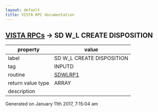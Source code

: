 ```yaml
---
layout: default
title: VISTA RPC documentation
---
```




## [VISTA RPCs](TableOfContent.md) &#8594; SD W_L CREATE DISPOSITION 

 property | value 
--- | --- 
 label | SD W_L CREATE DISPOSITION
 tag | INPUTD
 routine | [SDWLRP1](http://code.osehra.org/dox/Routine_SDWLRP1_source.html)
 return value type | ARRAY
 description | 




 Generated on January 11th 2017, 7:15:04 am